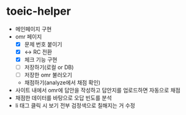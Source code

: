# toeic-helper

+ 메인페이지 구현
+ omr 페이지
  - [x] 문제 번호 붙이기 
  - [x] <-> RC 전환
  - [x] 체크 기능 구현
  - [ ] 저장하기(로컬 or DB)
  - [ ] 저장한 omr 불러오기
  + 채점하기(analyze에서 채점 확인)
+ 사이트 내에서 omr에 답안을 작성하고 답안지를 업로드하면 자동으로 채점
+ 채점한 데이터를 바탕으로 오답 빈도를 분석
+ li 태그 클릭 시 보기 전부 검정색으로 칠해지는 거 수정
